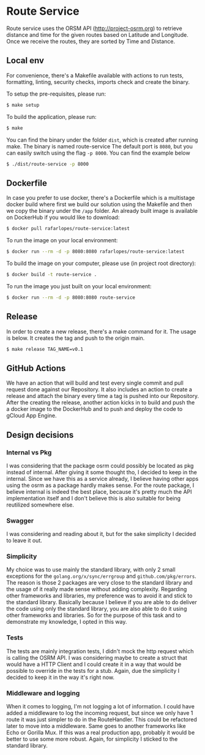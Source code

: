 # Route Service

Route service uses the ORSM API (http://project-osrm.org) to retrieve distance and time for the given routes based on Latitude and Longitude. Once we receive the routes, they are sorted by Time and Distance.

## Local env

For convenience, there's a Makefile available with actions to run tests, formatting, linting, security checks, imports check and create the binary.

To setup the pre-requisites, please run:
````bash
$ make setup
````

To build the application, please run:
````bash
$ make
````

You can find the binary under the folder ```dist```, which is created after running make. The binary is named route-service
The default port is ```8080```, but you can easily switch using the flag ```-p 8000```. You can find the example below

````bash
$ ./dist/route-service -p 8000
````


## Dockerfile

In case you prefer to use docker, there's a Dockerfile which is a multistage docker build where first we build our solution using the Makefile and then we copy the binary under the ```/app``` folder.
An already built image is available on DockerHub if you would like to download:

````bash
$ docker pull rafarlopes/route-service:latest
````

To run the image on your local environment:
````bash
$ docker run --rm -d -p 8080:8080 rafarlopes/route-service:latest
````

To build the image on your computer, please use (in project root directory):
````bash
$ docker build -t route-service .
````

To  run the image you just built on your local environment:
````bash
$ docker run --rm -d -p 8080:8080 route-service
````

## Release

In order to create a new release, there's a make command for it. The usage is below.
It creates the tag and push to the origin main.
````bash
$ make release TAG_NAME=v0.1
````

## GitHub Actions
We have an action that will build and test every single commit and pull request done against our Repository.
It also includes an action to create a release and attach the binary every time a tag is pushed into our Repository.
After the creating the release, another action kicks in to build and push the a docker image to the DockerHub and to push and deploy the code to gCloud App Engine.

## Design decisions

### Internal vs Pkg
I was considering that the package osrm could possibly be located as pkg instead of internal.
After giving it some thought tho, I decided to keep in the internal. Since we have this as a service already, I believe having other apps using the osrm as a package hardly makes sense.
For the route package, I believe internal is indeed the best place, because it's pretty much the API implementation itself and I don't believe this is also suitable for being reutilized somewhere else.

### Swagger
I was considering and reading about it, but for the sake simplicity I decided to leave it out.

### Simplicity
My choice was to use mainly the standard library, with only 2 small exceptions for the ```golang.org/x/sync/errgroup``` and ```github.com/pkg/errors```.
The reason is those 2 packages are very close to the standard library and the usage of it really made sense without adding complexity.
Regarding other frameworks and libraries, my preference was to avoid it and stick to the standard library.
Basically because I believe if you are able to do deliver the code using only the standard library, you are also able to do it using other frameworks and libraries.
So for the purpose of this task and to demonstrate my knowledge, I opted in this way.

### Tests
The tests are mainly integration tests, I didn't mock the http request which is calling the OSRM API.
I was considering maybe to create a struct that would have a HTTP Client and I could create it in a way that would be possible to override in the tests for a stub.
Again, due the simplicity I decided to keep it in the way it's right now.

### Middleware and logging
When it comes to logging, I'm not logging a lot of information.
I could have added a middleware to log the incoming request, but since we only have 1 route it was just simpler to do in the RouteHandler.
This could be refactored later to move into a middleware. Same goes to another frameworks like Echo or Gorilla Mux.
If this was a real production app, probably it would be better to use some more robust.
Again, for simplicity I sticked to the standard library.
